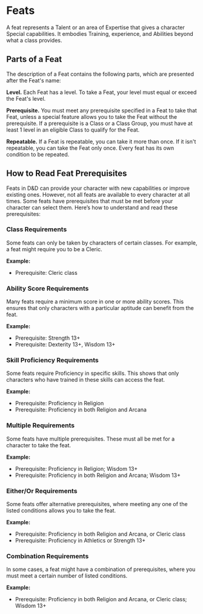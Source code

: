 # Feats

A feat represents a Talent or an area of Expertise that gives a character Special capabilities. It embodies Training, experience, and Abilities beyond what a class provides.

## Parts of a Feat
The description of a Feat contains the following parts, which are presented after the Feat's name:

**Level.** Each Feat has a level. To take a Feat, your level must equal or exceed the Feat's level.

**Prerequisite.** You must meet any prerequisite specified in a Feat to take that Feat, unless a special feature allows you to take the Feat without the prerequisite. If a prerequisite is a Class or a Class Group, you must have at least 1 level in an eligible Class to qualify for the Feat.

**Repeatable.** If a Feat is repeatable, you can take it more than once. If it isn't repeatable, you can take the Feat only once. Every feat has its own condition to be repeated.

## How to Read Feat Prerequisites

Feats in D&D can provide your character with new capabilities or improve existing ones. However, not all feats are available to every character at all times. Some feats have prerequisites that must be met before your character can select them. Here’s how to understand and read these prerequisites:

### Class Requirements
Some feats can only be taken by characters of certain classes. For example, a feat might require you to be a Cleric.

**Example:**  
- Prerequisite: Cleric class

### Ability Score Requirements
Many feats require a minimum score in one or more ability scores. This ensures that only characters with a particular aptitude can benefit from the feat.

**Example:**  
- Prerequisite: Strength 13+
- Prerequisite: Dexterity 13+, Wisdom 13+

### Skill Proficiency Requirements
Some feats require Proficiency in specific skills. This shows that only characters who have trained in these skills can access the feat.

**Example:**  
- Prerequisite: Proficiency in Religion
- Prerequisite: Proficiency in both Religion and Arcana

### Multiple Requirements
Some feats have multiple prerequisites. These must all be met for a character to take the feat.

**Example:**  
- Prerequisite: Proficiency in Religion; Wisdom 13+
- Prerequisite: Proficiency in both Religion and Arcana; Wisdom 13+

### Either/Or Requirements
Some feats offer alternative prerequisites, where meeting any one of the listed conditions allows you to take the feat.

**Example:**  
- Prerequisite: Proficiency in both Religion and Arcana, or Cleric class
- Prerequisite: Proficiency in Athletics or Strength 13+

### Combination Requirements
In some cases, a feat might have a combination of prerequisites, where you must meet a certain number of listed conditions.

**Example:**  
- Prerequisite: Proficiency in both Religion and Arcana, or Cleric class; Wisdom 13+

